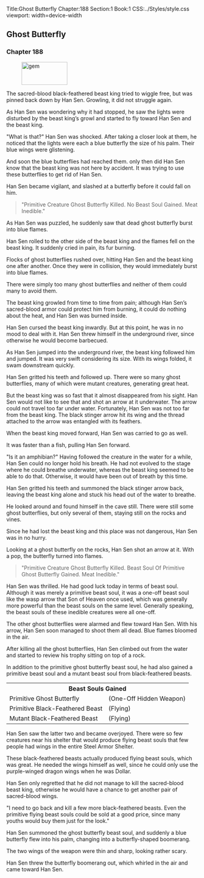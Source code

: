Title:Ghost Butterfly 
Chapter:188 
Section:1 
Book:1 
CSS:../Styles/style.css 
viewport: width=device-width
  
## Ghost Butterfly
### Chapter 188
  
<figure>
	<img src="../Images/gem.gif" alt="gem" id="gem" width="120" height="60" />
</figure>
  

  
The sacred-blood black-feathered beast king tried to wiggle free, but was pinned back down by Han Sen. Growling, it did not struggle again.

As Han Sen was wondering why it had stopped, he saw the lights were disturbed by the beast king’s growl and started to fly toward Han Sen and the beast king.

"What is that?" Han Sen was shocked. After taking a closer look at them, he noticed that the lights were each a blue butterfly the size of his palm. Their blue wings were glistening.

And soon the blue butterflies had reached them. only then did Han Sen know that the beast king was not here by accident. It was trying to use these butterflies to get rid of Han Sen.

Han Sen became vigilant, and slashed at a butterfly before it could fall on him.

> "Primitive Creature Ghost Butterfly Killed. No Beast Soul Gained. Meat Inedible."

As Han Sen was puzzled, he suddenly saw that dead ghost butterfly burst into blue flames.

Han Sen rolled to the other side of the beast king and the flames fell on the beast king. It suddenly cried in pain, its fur burning.

Flocks of ghost butterflies rushed over, hitting Han Sen and the beast king one after another. Once they were in collision, they would immediately burst into blue flames.

There were simply too many ghost butterflies and neither of them could many to avoid them.

The beast king growled from time to time from pain; although Han Sen’s sacred-blood armor could protect him from burning, it could do nothing about the heat, and Han Sen was burned inside.

Han Sen cursed the beast king inwardly. But at this point, he was in no mood to deal with it. Han Sen threw himself in the underground river, since otherwise he would become barbecued.

As Han Sen jumped into the underground river, the beast king followed him and jumped. It was very swift considering its size. With its wings folded, it swam downstream quickly.

Han Sen gritted his teeth and followed up. There were so many ghost butterflies, many of which were mutant creatures, generating great heat.

But the beast king was so fast that it almost disappeared from his sight. Han Sen would not like to see that and shot an arrow at it underwater. The arrow could not travel too far under water. Fortunately, Han Sen was not too far from the beast king. The black stinger arrow hit its wing and the thread attached to the arrow was entangled with its feathers.

When the beast king moved forward, Han Sen was carried to go as well.

It was faster than a fish, pulling Han Sen forward.

"Is it an amphibian?" Having followed the creature in the water for a while, Han Sen could no longer hold his breath. He had not evolved to the stage where he could breathe underwater, whereas the beast king seemed to be able to do that. Otherwise, it would have been out of breath by this time.

Han Sen gritted his teeth and summoned the black stinger arrow back, leaving the beast king alone and stuck his head out of the water to breathe.

He looked around and found himself in the cave still. There were still some ghost butterflies, but only several of them, staying still on the rocks and vines.

Since he had lost the beast king and this place was not dangerous, Han Sen was in no hurry.

Looking at a ghost butterfly on the rocks, Han Sen shot an arrow at it. With a pop, the butterfly turned into flames.

> "Primitive Creature Ghost Butterfly Killed. Beast Soul Of Primitive Ghost Butterfly Gained. Meat Inedible."

Han Sen was thrilled. He had good luck today in terms of beast soul. Although it was merely a primitive beast soul, it was a one-off beast soul like the wasp arrow that Son of Heaven once used, which was generally more powerful than the beast souls on the same level. Generally speaking, the beast souls of these inedible creatures were all one-off.

The other ghost butterflies were alarmed and flew toward Han Sen. With his arrow, Han Sen soon managed to shoot them all dead. Blue flames bloomed in the air.

After killing all the ghost butterflies, Han Sen climbed out from the water and started to review his trophy sitting on top of a rock.

In addition to the primitive ghost butterfly beast soul, he had also gained a primitive beast soul and a mutant beast soul from black-feathered beasts.

<div class="tables">
	<table class="beast">
		<tr>
			<th colspan="2">Beast Souls Gained</th>
		</tr><tr>
			<td>Primitive Ghost Butterfly</td>
			<td>(One-Off Hidden Weapon)</td>
		</tr><tr>
			<td>Primitive Black-Feathered Beast</td>
			<td>(Flying)</td>
		</tr><tr>
			<td>Mutant Black-Feathered Beast</td>
			<td>(Flying)</td>
		</tr>
	</table>
	<!-- Type of primitive ghost butterfly beast soul: one-off hidden weapon. --> 
	<!-- Type of beast soul of primitive black-feathered beast: flying. --> 
	<!-- Type of beast soul of mutant black-feathered beast: flying. --> 
</div> 

Han Sen saw the latter two and became overjoyed. There were so few creatures near his shelter that would produce flying beast souls that few people had wings in the entire Steel Armor Shelter.

These black-feathered beasts actually produced flying beast souls, which was great. He needed the wings himself as well, since he could only use the purple-winged dragon wings when he was Dollar.

Han Sen only regretted that he did not manage to kill the sacred-blood beast king, otherwise he would have a chance to get another pair of sacred-blood wings.

"I need to go back and kill a few more black-feathered beasts. Even the primitive flying beast souls could be sold at a good price, since many youths would buy them just for the look."

Han Sen summoned the ghost butterfly beast soul, and suddenly a blue butterfly flew into his palm, changing into a butterfly-shaped boomerang.

The two wings of the weapon were thin and sharp, looking rather scary.

Han Sen threw the butterfly boomerang out, which whirled in the air and came toward Han Sen.